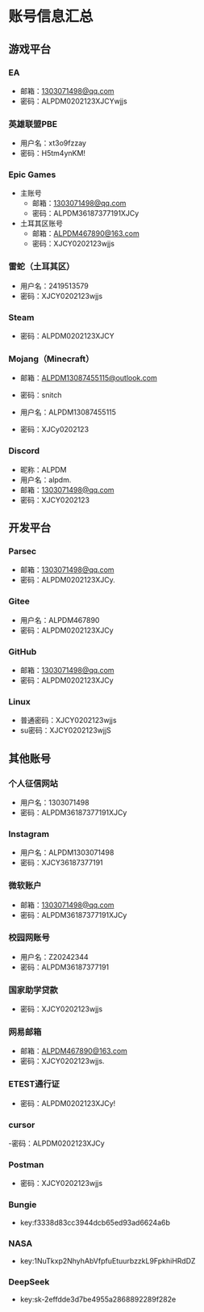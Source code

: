 # 账号信息汇总

## 游戏平台

### EA
- 邮箱：1303071498@qq.com
- 密码：ALPDM0202123XJCYwjjs

### 英雄联盟PBE
- 用户名：xt3o9fzzay
- 密码：H5tm4ynKM!

### Epic Games
- 主账号
  - 邮箱：1303071498@qq.com
  - 密码：ALPDM36187377191XJCy
- 土耳其区账号
  - 邮箱：ALPDM467890@163.com
  - 密码：XJCY0202123wjjs

### 雷蛇（土耳其区）
- 用户名：2419513579
- 密码：XJCY0202123wjjs

### Steam
- 密码：ALPDM0202123XJCY

### Mojang（Minecraft）
- 邮箱：ALPDM13087455115@outlook.com
- 密码：snitch

- 用户名：ALPDM13087455115
- 密码：XJCy0202123

### Discord
- 昵称：ALPDM
- 用户名：alpdm.
- 邮箱：1303071498@qq.com
- 密码：XJCY0202123

## 开发平台

### Parsec
- 邮箱：1303071498@qq.com
- 密码：ALPDM0202123XJCy.

### Gitee
- 用户名：ALPDM467890
- 密码：ALPDM0202123XJCy

### GitHub
- 邮箱：1303071498@qq.com
- 密码：ALPDM0202123XJCy

### Linux
- 普通密码：XJCY0202123wjjs
- su密码：XJCY0202123wjjS

## 其他账号

### 个人征信网站
- 用户名：1303071498
- 密码：ALPDM36187377191XJCy

### Instagram
- 用户名：ALPDM1303071498
- 密码：XJCY36187377191

### 微软账户
- 邮箱：1303071498@qq.com
- 密码：ALPDM36187377191XJCy

### 校园网账号
- 用户名：Z20242344
- 密码：ALPDM36187377191

### 国家助学贷款
- 密码：XJCY0202123wjjs

### 网易邮箱
- 邮箱：ALPDM467890@163.com
- 密码：XJCY0202123wjjs.

### ETEST通行证
- 密码：ALPDM0202123XJCy!
  

 ### cursor 
 -密码：ALPDM0202123XJCy

 ### Postman
 - 密码：XJCY0202123wjjs

### Bungie
- key:f3338d83cc3944dcb65ed93ad6624a6b

### NASA
- key:1NuTkxp2NhyhAbVfpfuEtuurbzzkL9FpkhiHRdDZ

### DeepSeek
- key:sk-2effdde3d7be4955a2868892289f282e